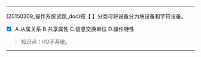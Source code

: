 ---
(20150309_操作系统试题_doc)按【 】分类可将设备分为块设备和字符设备。
- [x] A.从属关系 B.共享属性 C.信息交换单位 D.操作特性

> 知识点：I/O子系统。

---